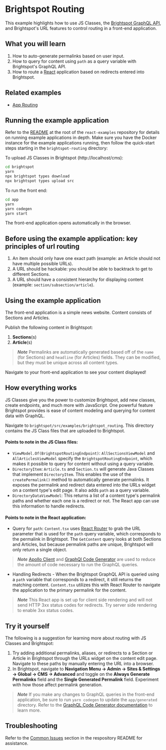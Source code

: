 # Brightspot Routing

This example highlights how to use JS Classes, the [Brightspot GraphQL API](https://www.brightspot.com/documentation/brightspot-cms-developer-guide/latest/graphql-api), and Brightspot's URL features to control routing in a front-end application.

## What you will learn

1. How to auto-generate permalinks based on user input.
2. How to query for content using `path` as a query variable with Brightspot's GraphQL API.
3. How to route a [React](https://reactjs.org/) application based on redirects entered into Brightspot.

## Related examples

- [App Routing](https://github.com/brightspot/react-examples)

## Running the example application

Refer to the [README](/README.md) at the root of the `react-examples` repository for details on running example applications in depth. Make sure you have the Docker instance for the example applications running, then follow the quick-start steps starting in the `brightspot-routing` directory:

To upload JS Classes in Brightspot (http://localhost/cms):

```sh
cd brightspot
yarn
npx brightspot types download
npx brightspot types upload src

```

To run the front end:

```sh
cd app
yarn
yarn codegen
yarn start
```

The front-end application opens automatically in the browser.

## Before using the example application: key principles of url routing

1. An item should only have one exact path (example: an Article should not have multiple possible URLs).
2. A URL should be hackable: you should be able to backtrack to get to different Sections.
3. A URL should have a consistent hierarchy for displaying content (example: `section/subsection/article`).

## Using the example application

The front-end application is a simple news website. Content consists of Sections and Articles.

Publish the following content in Brightspot:

1. **Sections**(s)
2. **Article**(s)

> **_Note_** Permalinks are automatically generated based off of the `name` (for Sections) and `headline` (for Articles) fields. They can be modified, but they must be unique across all content types.

Navigate to your front-end application to see your content displayed!

## How everything works

JS Classes give you the power to customize Brightspot, add new classes, create endpoints, and much more with JavaScript. One powerful feature Brightspot provides is ease of content modeling and querying for content data with GraphQL.

Navigate to `brightspot/src/examples/brightspot_routing`. This directory contains the JS Class files that are uploaded to Brightspot.

#### Points to note in the JS Class files:

- `ViewModel.Of(BrightspotRoutingEndpoint)`: `AllSectionsViewModel` and `AllArticlesViewModel` specify the `BrightspotRoutingEndpoint`, which makes it possible to query for content without using a query variable.
- `DirectoryItem`: `Article.ts` and `Section.ts` will generate Java Classes that implement `DirectoryItem`. This enables the use of the `createPermalink()` method to automatically generate permalinks. It exposes the permalink and redirect data entered into the URLs widget on a content type's edit page. It also adds `path` as a query variable.
- `DirectoryDataViewModel`: This returns a list of a content type's permalink paths and whether each one is a redirect or not. The React app can use this information to handle redirects.

#### Points to note in the React application:

- Query for `path`: `Content.tsx` uses [React Router](https://reactrouter.com/en/main) to grab the URL parameter that is used for the `path` query variable, which corresponds to the permalink in Brightspot. The `GetContent` query looks at both Sections and Articles, but because permalink paths are unique, Brightspot will only return a single object.

> **_Note_** [Apollo Client](https://www.apollographql.com/docs/react/) and [GraphQl Code Generator](https://www.the-guild.dev/graphql/codegen/docs/getting-started) are used to reduce the amount of code necessary to run the GraphQL queries.

- Handling Redirects - When the Brightspot GraphQL API is queried using a `path` variable that corresponds to a redirect, it still returns the matching content. `Content.tsx` utilizes this with React Router to navigate the application to the primary permalink for the content.

> **_Note_** This React app is set up for client side rendering and will not send HTTP 3xx status codes for redirects. Try server side rendering to enable 3xx status codes.

## Try it yourself

The following is a suggestion for learning more about routing with JS Classes and Brightspot:

1. Try adding additional permalinks, aliases, or redirects to a Section or Article in Brightspot through the URLs widget on the content edit page. Navigate to these paths by manually entering the URL into a browser.
2. In Brightspot, navigate to **Navigation Menu &rarr; Admin &rarr; Sites & Settings &rarr; Global &rarr; CMS &rarr; Advanced** and toggle on the **Always Generate Permalinks** field and the **Single Generated Permalink** field. Experiment with how those affect permalink generation.

> **_Note_** If you make any changes to GraphQL queries in the front-end application, be sure to run `yarn codegen` to update the `app/generated` directory. Refer to the [GraphQL Code Generator documentation](https://www.the-guild.dev/graphql/codegen/docs/getting-started) to learn more.

## Troubleshooting

Refer to the [Common Issues](/README.md) section in the respository README for assistance.
